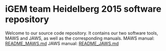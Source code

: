 # iGEM team Heidelberg 2015 software repository
Welcome to our source code repository. It contains our two software tools, MAWS and JAWS, as well as the corresponding manuals.
MAWS manual: [README_MAWS.md](README_MAWS.md)
JAWS manual: [README_JAWS.md](README_JAWS.md)
